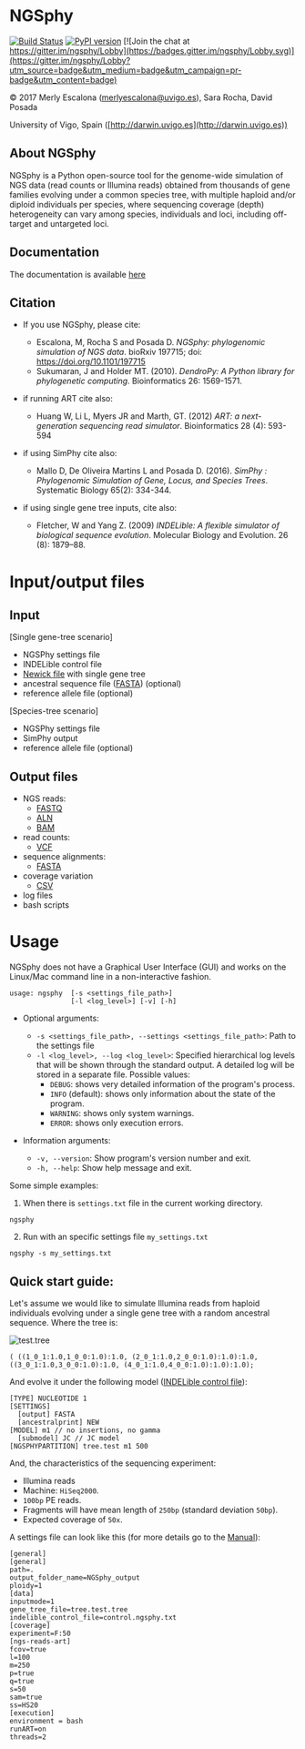 
# NGSphy

[![Build Status](https://travis-ci.org/merlyescalona/ngsphy.svg?branch=master)](https://travis-ci.org/merlyescalona/ngsphy) [![PyPI version](https://badge.fury.io/py/ngsphy.svg)](https://badge.fury.io/py/ngsphy) [![Join the chat at https://gitter.im/ngsphy/Lobby](https://badges.gitter.im/ngsphy/Lobby.svg)](https://gitter.im/ngsphy/Lobby?utm_source=badge&utm_medium=badge&utm_campaign=pr-badge&utm_content=badge)

© 2017 Merly Escalona (<merlyescalona@uvigo.es>), Sara Rocha, David Posada

University of Vigo, Spain ([http://darwin.uvigo.es](http://darwin.uvigo.es))

## About NGSphy
NGSphy is a Python open-source tool for the genome-wide simulation of NGS data (read counts or Illumina reads) obtained from thousands of gene families evolving under a common species tree, with multiple haploid and/or diploid individuals per species, where sequencing coverage (depth) heterogeneity can vary among species, individuals and loci, including off-target and untargeted loci.

## Documentation

The documentation is available [here](https://github.com/merlyescalona/ngsphy/wiki)

## Citation

- If you use NGSphy, please cite:
    - Escalona, M, Rocha S and Posada D. *NGSphy: phylogenomic simulation of NGS data*. bioRxiv 197715; doi: https://doi.org/10.1101/197715
    - Sukumaran, J and Holder MT. (2010). *DendroPy: A Python library for phylogenetic computing*. Bioinformatics 26: 1569-1571.

- if running ART cite also:
    - Huang W, Li L, Myers JR and Marth, GT. (2012) *ART: a next-generation sequencing read simulator*. Bioinformatics  28 (4): 593-594

- if using SimPhy cite also:
    - Mallo D, De Oliveira Martins L and Posada D. (2016). *SimPhy : Phylogenomic Simulation of Gene, Locus, and Species Trees*. Systematic Biology 65(2): 334-344.

- if using single gene tree inputs, cite also:
    - Fletcher, W and Yang Z. (2009) *INDELible: A flexible simulator of biological sequence evolution*. Molecular Biology and Evolution. 26 (8): 1879–88.

# Input/output files

## Input

[Single gene-tree scenario]
- NGSPhy settings file
- INDELible control file
- [Newick file](http://evolution.genetics.washington.edu/phylip/newicktree.html) with single gene tree
- ancestral sequence file ([FASTA](https://en.wikipedia.org/wiki/FASTA_format)) (optional)
- reference allele file (optional)

[Species-tree scenario]
- NGSPhy settings file
- SimPhy output
- reference allele file (optional)

## Output files
- NGS reads:
    - [FASTQ](https://en.wikipedia.org/wiki/FASTQ_format)
    - [ALN](http://meme-suite.org/doc/clustalw-format.html)
    - [BAM](https://samtools.github.io/hts-specs/)
- read counts:
    - [VCF](https://samtools.github.io/hts-specs/)
- sequence alignments:
    - [FASTA](https://en.wikipedia.org/wiki/FASTA_format)
- coverage variation
    - [CSV](https://en.wikipedia.org/wiki/Comma-separated_values)
- log files
- bash scripts

# Usage

NGSphy does not have a Graphical User Interface (GUI) and works on the Linux/Mac command line in a non-interactive fashion.

```
usage: ngsphy  [-s <settings_file_path>]
               [-l <log_level>] [-v] [-h]
```

- Optional arguments:
    - `-s <settings_file_path>, --settings <settings_file_path>`: Path to the settings file
    - `-l <log_level>, --log <log_level>`: Specified hierarchical log levels that will be shown through the standard output. A detailed log will be stored in a separate file. Possible values:
        - `DEBUG`: shows very detailed information of the program's process.
        - `INFO` (default): shows only information about the state of the program.
        - `WARNING`: shows only system warnings.
        - `ERROR`: shows only execution errors.

- Information arguments:
    - `-v, --version`: Show program's version number and exit.
    - `-h, --help`: Show help message and exit.

Some simple examples:

1. When there is `settings.txt` file in the current working directory.
```
ngsphy
```
2. Run with an specific settings file `my_settings.txt`
```
ngsphy -s my_settings.txt
```

## Quick start guide:
Let's assume we would like to simulate Illumina reads from haploid individuals
evolving under a single gene tree with a random ancestral sequence.
Where the tree is:

![test.tree](https://github.com/merlyescalona/ngsphy/wiki/img/test2.t2.png)

```
( ((1_0_1:1.0,1_0_0:1.0):1.0, (2_0_1:1.0,2_0_0:1.0):1.0):1.0,((3_0_1:1.0,3_0_0:1.0):1.0, (4_0_1:1.0,4_0_0:1.0):1.0):1.0);
```

And evolve it under the following model ([INDELible control file](https://github.com/merlyescalona/ngsphy/wiki/Manual#)):

```
[TYPE] NUCLEOTIDE 1
[SETTINGS]
  [output] FASTA
  [ancestralprint] NEW
[MODEL] m1 // no insertions, no gamma
  [submodel] JC // JC model
[NGSPHYPARTITION] tree.test m1 500
```

And, the characteristics of the sequencing experiment:
- Illumina reads
- Machine: `HiSeq2000`.
- `100bp` PE reads.
- Fragments will have mean length of `250bp` (standard deviation `50bp`).
- Expected coverage of `50x`.

A settings file can look like this (for more details go to the [Manual](https://github.com/merlyescalona/ngsphy/wiki/Manual)):

```
[general]
[general]
path=.
output_folder_name=NGSphy_output
ploidy=1
[data]
inputmode=1
gene_tree_file=tree.test.tree
indelible_control_file=control.ngsphy.txt
[coverage]
experiment=F:50
[ngs-reads-art]
fcov=true
l=100
m=250
p=true
q=true
s=50
sam=true
ss=HS20
[execution]
environment = bash
runART=on
threads=2
```

